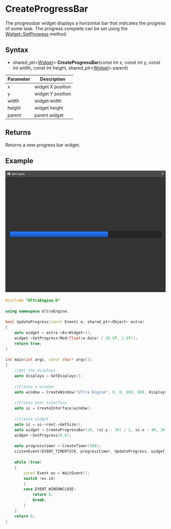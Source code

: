 # CreateProgressBar

The progressbar widget displays a horizontal bar that indicates the progress of some task. The progress complete can be set using the [Widget::SetProgress](Widget_SetProgress.md) method.

## Syntax

- shared_ptr<[Widget](Widget.md)\> **CreateProgressBar**(const int x, const int y, const int width, const int height, shared_ptr<[Widget](Widget.md)\> parent)

| Parameter | Description |
| --- | --- |
| x | widget X position |
| y | widget Y position |
| width | widget width |
| height | widget height |
| parent | parent widget |

## Returns

Returns a new progress bar widget.

## Example

![](https://github.com/Leadwerks/Documentation/raw/master/Images/CreateProgressBar.png)

```c++
#include "UltraEngine.h"

using namespace UltraEngine;

bool UpdateProgress(const Event& e, shared_ptr<Object> extra)
{
    auto widget = extra->As<Widget>();
    widget->SetProgress(Mod(float(e.data) / 20.0f, 1.0f));
    return true;
}

int main(int argc, const char* argv[])
{
    //Get the displays
    auto displays = GetDisplays();

    //Create a window
    auto window = CreateWindow("Ultra Engine", 0, 0, 800, 600, displays[0]);

    //Create User Interface
    auto ui = CreateInterface(window);

    //Create widget
    auto sz = ui->root->GetSize();
    auto widget = CreateProgressBar(20, (sz.y - 30) / 2, sz.x - 40, 30, ui->root);
    widget->SetProgress(0.6);

    auto progresstimer = CreateTimer(500);
    ListenEvent(EVENT_TIMERTICK, progresstimer, UpdateProgress, widget);

    while (true)
    {
        const Event ev = WaitEvent();
        switch (ev.id)
        {
        case EVENT_WINDOWCLOSE:
            return 0;
            break;
        }
    }
    return 0;
}
```

